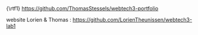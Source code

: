 {\rtf1}
https://github.com/ThomasStessels/webtech3-portfolio

website Lorien & Thomas : https://github.com/LorienTheunissen/webtech3-lab1